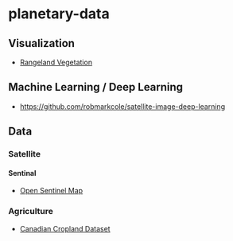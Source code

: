 # planetary-data

## Visualization
* [Rangeland Vegetation](https://rangelands.app/rap/?biomass_t=herbaceous&ll=39.0000,-98.0000&z=5)

## Machine Learning / Deep Learning
* https://github.com/robmarkcole/satellite-image-deep-learning

## Data

### Satellite
#### Sentinal
* [Open Sentinel Map](https://visionsystemsinc.github.io/open-sentinel-map/)

### Agriculture
* [Canadian Cropland Dataset](https://github.com/bioinfoUQAM/Canadian-cropland-dataset)
